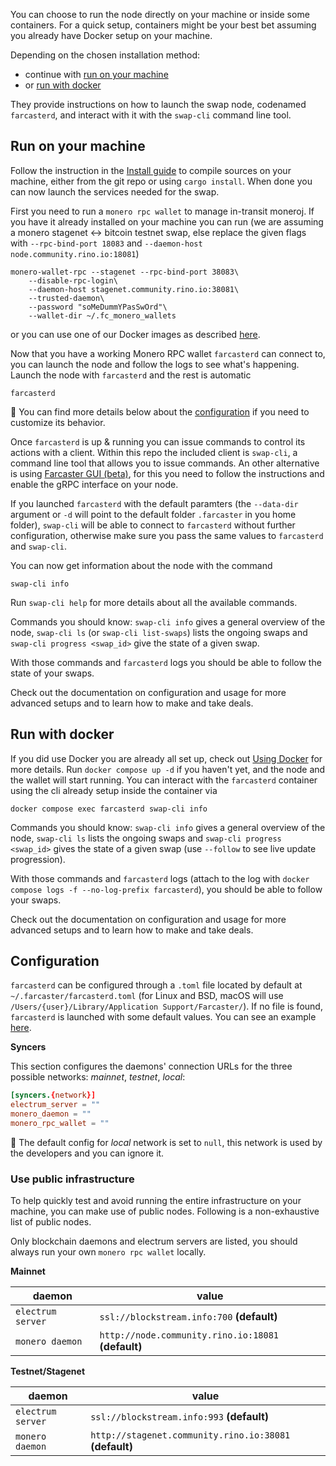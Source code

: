 You can choose to run the node directly on your machine or inside some containers. For a quick setup, containers might be your best bet assuming you already have Docker setup on your machine.

Depending on the chosen installation method:

- continue with [run on your machine](#run-on-your-machine)
- or [run with docker](#run-with-docker)

They provide instructions on how to launch the swap node, codenamed `farcasterd`, and interact with it with the `swap-cli` command line tool.

## Run on your machine

Follow the instruction in the [Install guide](./Install-guide) to compile sources on your machine, either from the git repo or using `cargo install`. When done you can now launch the services needed for the swap.

First you need to run a `monero rpc wallet` to manage in-transit moneroj. If you have it already installed on your machine you can run (we are assuming a monero stagenet <-> bitcoin testnet swap, else replace the given flags with `--rpc-bind-port 18083` and `--daemon-host node.community.rino.io:18081`)

```
monero-wallet-rpc --stagenet --rpc-bind-port 38083\
    --disable-rpc-login\
    --daemon-host stagenet.community.rino.io:38081\
    --trusted-daemon\
    --password "soMeDummYPasSwOrd"\
    --wallet-dir ~/.fc_monero_wallets
```

or you can use one of our Docker images as described [here](./Using-Docker#run-the-monero-rpc-wallet).

Now that you have a working Monero RPC wallet `farcasterd` can connect to, you can launch the node and follow the logs to see what's happening. Launch the node with `farcasterd` and the rest is automatic

```
farcasterd
```

:mag_right: You can find more details below about the [configuration](#configuration) if you need to customize its behavior.

Once `farcasterd` is up & running you can issue commands to control its actions with a client. Within this repo the included client is `swap-cli`, a command line tool that allows you to issue commands. An other alternative is using [Farcaster GUI (beta)](https://github.com/farcaster-project/farcaster-gui), for this you need to follow the instructions and enable the gRPC interface on your node.

If you launched `farcasterd` with the default paramters (the `--data-dir` argument or `-d` will point to the default folder `.farcaster` in you home folder), `swap-cli` will be able to connect to `farcasterd` without further configuration, otherwise make sure you pass the same values to `farcasterd` and `swap-cli`.

You can now get information about the node with the command

```
swap-cli info
```

Run `swap-cli help` for more details about all the available commands.

Commands you should know: `swap-cli info` gives a general overview of the node, `swap-cli ls` (or `swap-cli list-swaps`) lists the ongoing swaps and `swap-cli progress <swap_id>` give the state of a given swap.

With those commands and `farcasterd` logs you should be able to follow the state of your swaps.

Check out the documentation on configuration and usage for more advanced setups and to learn how to make and take deals.

## Run with docker

If you did use Docker you are already all set up, check out [Using Docker](./Using-Docker) for more details. Run `docker compose up -d` if you haven't yet, and the node and the wallet will start running. You can interact with the `farcasterd` container using the cli already setup inside the container via

```
docker compose exec farcasterd swap-cli info
```

Commands you should know: `swap-cli info` gives a general overview of the node, `swap-cli ls` lists the ongoing swaps and `swap-cli progress <swap_id>` gives the state of a given swap (use `--follow` to see live update progression).

With those commands and `farcasterd` logs (attach to the log with `docker compose logs -f --no-log-prefix farcasterd`), you should be able to follow your swaps.

Check out the documentation on configuration and usage for more advanced setups and to learn how to make and take deals.

## Configuration

`farcasterd` can be configured through a `.toml` file located by default at `~/.farcaster/farcasterd.toml` (for Linux and BSD, macOS will use `/Users/{user}/Library/Application Support/Farcaster/`). If no file is found, `farcasterd` is launched with some default values. You can see an example [here](https://github.com/farcaster-project/farcaster-node/blob/main/farcasterd.toml).

**Syncers**

This section configures the daemons' connection URLs for the three possible networks: _mainnet_, _testnet_, _local_:

```toml
[syncers.{network}]
electrum_server = ""
monero_daemon = ""
monero_rpc_wallet = ""
```

:mag_right: The default config for _local_ network is set to `null`, this network is used by the developers and you can ignore it.

### Use public infrastructure

To help quickly test and avoid running the entire infrastructure on your machine, you can make use of public nodes. Following is a non-exhaustive list of public nodes.

Only blockchain daemons and electrum servers are listed, you should always run your own `monero rpc wallet` locally.

**Mainnet**

| daemon            | value                                                |
| ----------------- | ---------------------------------------------------- |
| `electrum server` | `ssl://blockstream.info:700` **(default)**           |
| `monero daemon`   | `http://node.community.rino.io:18081` **(default)**  |

**Testnet/Stagenet**

| daemon            | value                                                   |
| ----------------- | ------------------------------------------------------- |
| `electrum server` | `ssl://blockstream.info:993` **(default)**              |
| `monero daemon`   | `http://stagenet.community.rino.io:38081` **(default)** |

